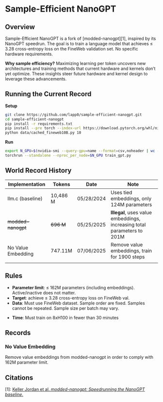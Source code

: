 # Sample-Efficient NanoGPT

## Overview
Sample-Efficient NanoGPT is a fork of [modded-nanogpt][1], inspired by its NanoGPT speedrun. The goal is to train a language model that achieves ≤ 3.28 cross-entropy loss on the FineWeb validation set. No specific hardware requirements.

**Why sample efficiency?**
Maximizing learning per token uncovers new architectures and training methods that current hardware and kernels don’t yet optimize. These insights steer future hardware and kernel design to leverage these advancements.

## Running the Current Record
**Setup**
```bash
git clone https://github.com/lapp0/sample-efficient-nanogpt.git
cd sample-efficient-nanogpt
pip install -r requirements.txt
pip install --pre torch --index-url https://download.pytorch.org/whl/nightly/cu126 --upgrade
python data/cached_fineweb10B.py 10
```

**Run**
```bash
export N_GPU=$(nvidia-smi --query-gpu=name --format=csv,noheader | wc -l)
torchrun --standalone --nproc_per_node=$N_GPU train_gpt.py
```

## World Record History

| Implementation     | Tokens    | Date       | Note                                                                    |
|--------------------|-----------|------------|-------------------------------------------------------------------------|
| llm.c (baseline)   | 10,486 M  | 05/28/2024 | Uses tied embeddings, only 124M parameters                              |
| ~~modded-nanogpt~~ | ~~696 M~~ | 05/25/2025 | **Illegal**, uses value embeddings, increasing total parameters to 201M |
| No Value Embedding | 747.11M   | 07/06/2025 | Remove value embeddings, train for 1900 steps                           |
|                    |           |            |                                                                         |

## Rules

* **Parameter limit**: ≤ 162M parameters (including embeddings). Active/inactive does not matter.
* **Target**: achieve ≤ 3.28 cross-entropy loss on FineWeb val.
* **Data**: Must use FineWeb dataset. Sample order are fixed. Samples cannot be repeated. Sample size per batch may vary.
- **Time**: Must train on 8xH100 in fewer than 30 minutes

## Records

### No Value Embedding
Remove value embeddings from modded-nanogpt in order to comply with 162M parameter limit.

## Citations

\[1]: [Keller Jordan et al. *modded-nanogpt: Speedrunning the NanoGPT baseline*.](https://github.com/KellerJordan/modded-nanogpt/)
